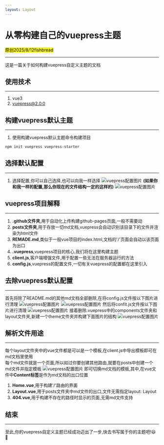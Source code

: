```yaml
---
layout: Layout
---
```

# 从零构建自己的vuepress主题

<mark>原创</mark><mark>2025/8/12</mark><mark>fishbread</mark>

---

这是一篇关于如何构建vuepress自定义主题的文档  

## 使用技术
---
1. vue3
2. [vuepress@2.0.0](https://vuepress.vuejs.org/zh/guide/getting-started.html)
## 构建vuepress默认主题
---
1. 使用构建vuepress默认主题命令构建项目
```bash
npm init vuepress vuepress-starter
```
## 选择默认配置
---
1. 选择配置,你可以自己选择,也可以向我一样选择
![vuepress配置图片](/markdown_img/vue/vuepress.png '配置图片')
**(如果你和我一样的配置,那么你现在的文件结构一定的这样的)**
![vuepress配置图片](/markdown_img/vue/vuepress_1.png '配置图片')
## vuepress项目解释
---
1. **.github文件夹**,用于自动化上传构建github-pages页面,一般不需要动
2. **posts文件夹**,用于存放一切md文档,vuepress会自动识别该目录下的文件并渲染为html文件
3. **REMADE.md**,类似于一般vue项目的index.html,文档的'/'页面会自动以该页面为出口
4. **.vuepress**,vuepress项目的核心,我们将在这里构建主题
5. **client.js**,客户端增强文件,用于配置一些无法在服务器运行的方法
6. **config.js**,vuepress的配置文件,一切有关vuepress的配置都在这里引入
## 去除vuepress默认配置
---
首先将除了README.md的其他md文档全部删除,在将config.js文件按以下图片进行清理
![vuepress配置图片](/markdown_img/vue/vuepress_2.png '配置图片')
![vuepress配置图片](/markdown_img/vue/vuepress_3.png '配置图片')
然后将confit.js文件按以下图片进行清理
![vuepress配置图片](/markdown_img/vue/vuepress_4.png '配置图片')
接着删除.vuepress中的components文件夹和layout文件夹,新建一个theme文件夹并构建下面图片的结构
![vuepress配置图片](/markdown_img/vue/vuepress_5.png '配置图片')
## 解析文件用途
---
每个layout文件夹中的vue文件都是可以是一个模板,在client.js中导出模板即可在md文档里使用  
每个md文件就是一个页面,所以如过你要创建其他路由,就要在posts中创建一个md文件并指定模板
![vuepress配置图片](/markdown_img/vue/vuepress_6.png '配置图片')
即可切换md文档的模板,其中,在vue文件中**Content标签**是作为md文档的出口位置
1. **Home.vue**,用于构建'/'路由的界面
2. **Layout.vue**,用于posts文件夹中md文件的出口,文件无需指定layout: Layout
3. **404.vue**,用于构建不存在的路径时显示的页面,无需md文件支持

## 结束
---
至此,你的vuepress自定义主题已经成功迈出了一步,快去书写属于你的主题吧!😃 🎉
